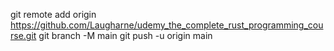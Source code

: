 git remote add origin https://github.com/Laugharne/udemy_the_complete_rust_programming_course.git
git branch -M main
git push -u origin main
